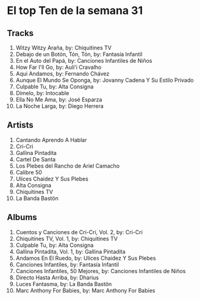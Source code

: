 # El top Ten de la semana 31

## Tracks
1. Witzy Witzy Araña, by: Chiquitines TV
1. Debajo de un Botón, Tón, Tón, by: Fantasía Infantil
1. En el Auto del Papá, by: Canciones Infantiles de Niños
1. How Far I'll Go, by: Auli'i Cravalho
1. Aqui Andamos, by: Fernando Chávez
1. Aunque El Mundo Se Oponga, by: Jovanny Cadena Y Su Estilo Privado
1. Culpable Tu, by: Alta Consigna
1. Dímelo, by: Intocable
1. Ella No Me Ama, by: José Esparza
1. La Noche Larga, by: Diego Herrera

## Artists
1. Cantando Aprendo A Hablar
1. Cri-Cri
1. Gallina Pintadita
1. Cartel De Santa
1. Los Plebes del Rancho de Ariel Camacho
1. Calibre 50
1. Ulices Chaidez Y Sus Plebes
1. Alta Consigna
1. Chiquitines TV
1. La Banda Bastön

## Albums
1. Cuentos y Canciones de Cri-Cri, Vol. 2, by: Cri-Cri
1. Chiquitines TV, Vol. 1, by: Chiquitines TV
1. Culpable Tu, by: Alta Consigna
1. Gallina Pintadita, Vol. 1, by: Gallina Pintadita
1. Andamos En El Ruedo, by: Ulices Chaidez Y Sus Plebes
1. Canciones Infantiles, by: Fantasía Infantil
1. Canciones Infantiles, 50 Mejores, by: Canciones Infantiles de Niños
1. Directo Hasta Arriba, by: Dharius
1. Luces Fantasma, by: La Banda Bastön
1. Marc Anthony For Babies, by: Marc Anthony For Babies

